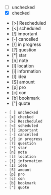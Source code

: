 - [ ] unchecked
- [x] checked
- [>] Rescheduled
- [<] scheduled
- [!] important
- [-] cancelled
- [/] in progress
- [?] question
- [*] star
- [n] note
- [l] location
- [i] information
- [I] idea
- [S] amount
- [p] pro
- [c] con
- [b] bookmark
- ["] quote

```
- [ ] unchecked
- [x] checked
- [>] Rescheduled
- [<] scheduled
- [!] important
- [-] cancelled
- [/] in progress
- [?] question
- [*] star
- [n] note
- [l] location
- [i] information
- [I] idea
- [S] amount
- [p] pro
- [c] con
- [b] bookmark
- ["] quote
```